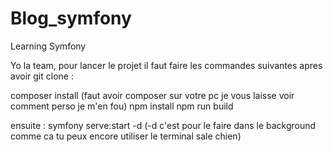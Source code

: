 # Blog_symfony
Learning Symfony


Yo la team, pour lancer le projet il faut faire les commandes suivantes apres avoir git clone : 


composer install (faut avoir composer sur votre pc je vous laisse voir comment perso je m'en fou)
npm install
npm run build

ensuite :
symfony serve:start -d (-d c'est pour le faire dans le background comme ca tu peux encore utiliser le terminal sale chien)
